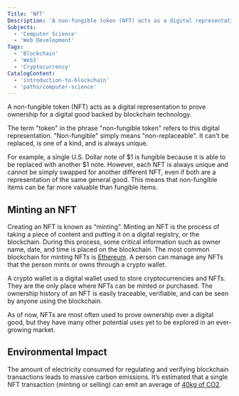 ```yaml
---
Title: 'NFT'
Description: 'A non-fungible token (NFT) acts as a digital representation to prove ownership for a digital good backed by blockchain technology.'
Subjects:
  - 'Computer Science'
  - 'Web Development'
Tags:
  - 'Blockchain'
  - 'Web3'
  - 'Cryptocurrency'
CatalogContent:
  - 'introduction-to-blockchain'
  - 'paths/computer-science'
---
```


A non-fungible token (NFT) acts as a digital representation to prove ownership for a digital good backed by blockchain technology.

The term "token" in the phrase "non-fungible token" refers to this digital representation. "Non-fungible" simply means "non-replaceable". It can't be replaced, is one of a kind, and is always unique.

For example, a single U.S. Dollar note of $1 is fungible because it is able to be replaced with another $1 note. However, each NFT is always unique and cannot be simply swapped for another different NFT, even if both are a representation of the same general good. This means that non-fungible items can be far more valuable than fungible items.

## Minting an NFT

Creating an NFT is known as “minting”. Minting an NFT is the process of taking a piece of content and putting it on a digital registry, or the blockchain. During this process, some critical information such as owner name, date, and time is placed on the blockchain. The most common blockchain for minting NFTs is [Ethereum](https://ethereum.org/en). A person can manage any NFTs that the person mints or owns through a crypto wallet.

A crypto wallet is a digital wallet used to store cryptocurrencies and NFTs. They are the only place where NFTs can be minted or purchased. The ownership history of an NFT is easily traceable, verifiable, and can be seen by anyone using the blockchain.

As of now, NFTs are most often used to prove ownership over a digital good, but they have many other potential uses yet to be explored in an ever-growing market.

## Environmental Impact

The amount of electricity consumed for regulating and verifying blockchain transactions leads to massive carbon emissions. It’s estimated that a single NFT transaction (minting or selling) can emit an average of [40kg of CO2](https://earth.org/nfts-environmental-impact/).
